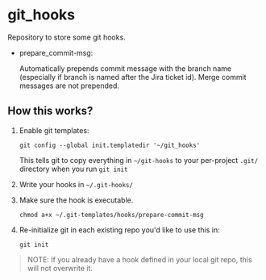 # git_hooks
Repository to store some git hooks.

* prepare_commit-msg:
  
  Automatically prepends commit message with the branch name (especially if branch is named after the Jira ticket id). Merge commit messages are not prepended.

## How this works?

1. Enable git templates:
    ```
    git config --global init.templatedir '~/git_hooks'
    ```

    This tells git to copy everything in `~/git-hooks` to your per-project `.git/` directory when you run `git init`

2. Write your hooks in `~/.git-hooks/`

3. Make sure the hook is executable.
    ```
    chmod a+x ~/.git-templates/hooks/prepare-commit-msg
    ```

4. Re-initialize git in each existing repo you'd like to use this in:
    ```
    git init
    ```

> NOTE: If you already have a hook defined in your local git repo, this will not overwrite it.

